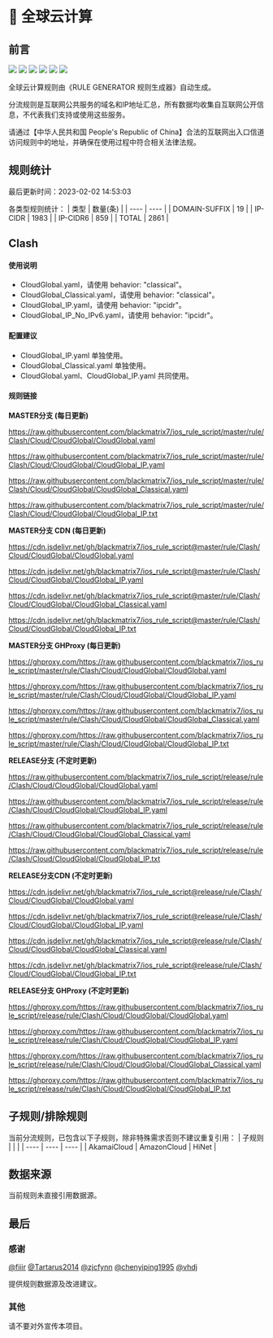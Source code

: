 # 🧸 全球云计算

## 前言

![](https://shields.io/badge/-移除重复规则-ff69b4) ![](https://shields.io/badge/-DOMAIN与DOMAIN--SUFFIX合并-green) ![](https://shields.io/badge/-DOMAIN--SUFFIX间合并-critical) ![](https://shields.io/badge/-DOMAIN与DOMAIN--KEYWORD合并-9cf) ![](https://shields.io/badge/-DOMAIN--SUFFIX与DOMAIN--KEYWORD合并-blue) ![](https://shields.io/badge/-IP--CIDR(6)合并-blueviolet) 

全球云计算规则由《RULE GENERATOR 规则生成器》自动生成。

分流规则是互联网公共服务的域名和IP地址汇总，所有数据均收集自互联网公开信息，不代表我们支持或使用这些服务。

请通过【中华人民共和国 People's Republic of China】合法的互联网出入口信道访问规则中的地址，并确保在使用过程中符合相关法律法规。

## 规则统计

最后更新时间：2023-02-02 14:53:03

各类型规则统计：
| 类型 | 数量(条)  | 
| ---- | ----  |
| DOMAIN-SUFFIX | 19  | 
| IP-CIDR | 1983  | 
| IP-CIDR6 | 859  | 
| TOTAL | 2861  | 


## Clash 

#### 使用说明
- CloudGlobal.yaml，请使用 behavior: "classical"。
- CloudGlobal_Classical.yaml，请使用 behavior: "classical"。
- CloudGlobal_IP.yaml，请使用 behavior: "ipcidr"。
- CloudGlobal_IP_No_IPv6.yaml，请使用 behavior: "ipcidr"。

#### 配置建议
- CloudGlobal_IP.yaml 单独使用。
- CloudGlobal_Classical.yaml 单独使用。
- CloudGlobal.yaml、CloudGlobal_IP.yaml 共同使用。

#### 规则链接
**MASTER分支 (每日更新)**

https://raw.githubusercontent.com/blackmatrix7/ios_rule_script/master/rule/Clash/Cloud/CloudGlobal/CloudGlobal.yaml

https://raw.githubusercontent.com/blackmatrix7/ios_rule_script/master/rule/Clash/Cloud/CloudGlobal/CloudGlobal_IP.yaml

https://raw.githubusercontent.com/blackmatrix7/ios_rule_script/master/rule/Clash/Cloud/CloudGlobal/CloudGlobal_Classical.yaml

https://raw.githubusercontent.com/blackmatrix7/ios_rule_script/master/rule/Clash/Cloud/CloudGlobal/CloudGlobal_IP.txt

**MASTER分支 CDN (每日更新)**

https://cdn.jsdelivr.net/gh/blackmatrix7/ios_rule_script@master/rule/Clash/Cloud/CloudGlobal/CloudGlobal.yaml

https://cdn.jsdelivr.net/gh/blackmatrix7/ios_rule_script@master/rule/Clash/Cloud/CloudGlobal/CloudGlobal_IP.yaml

https://cdn.jsdelivr.net/gh/blackmatrix7/ios_rule_script@master/rule/Clash/Cloud/CloudGlobal/CloudGlobal_Classical.yaml

https://cdn.jsdelivr.net/gh/blackmatrix7/ios_rule_script@master/rule/Clash/Cloud/CloudGlobal/CloudGlobal_IP.txt

**MASTER分支 GHProxy (每日更新)**

https://ghproxy.com/https://raw.githubusercontent.com/blackmatrix7/ios_rule_script/master/rule/Clash/Cloud/CloudGlobal/CloudGlobal.yaml

https://ghproxy.com/https://raw.githubusercontent.com/blackmatrix7/ios_rule_script/master/rule/Clash/Cloud/CloudGlobal/CloudGlobal_IP.yaml

https://ghproxy.com/https://raw.githubusercontent.com/blackmatrix7/ios_rule_script/master/rule/Clash/Cloud/CloudGlobal/CloudGlobal_Classical.yaml

https://ghproxy.com/https://raw.githubusercontent.com/blackmatrix7/ios_rule_script/master/rule/Clash/Cloud/CloudGlobal/CloudGlobal_IP.txt

**RELEASE分支 (不定时更新)**

https://raw.githubusercontent.com/blackmatrix7/ios_rule_script/release/rule/Clash/Cloud/CloudGlobal/CloudGlobal.yaml

https://raw.githubusercontent.com/blackmatrix7/ios_rule_script/release/rule/Clash/Cloud/CloudGlobal/CloudGlobal_IP.yaml

https://raw.githubusercontent.com/blackmatrix7/ios_rule_script/release/rule/Clash/Cloud/CloudGlobal/CloudGlobal_Classical.yaml

https://raw.githubusercontent.com/blackmatrix7/ios_rule_script/release/rule/Clash/Cloud/CloudGlobal/CloudGlobal_IP.txt

**RELEASE分支CDN (不定时更新)**

https://cdn.jsdelivr.net/gh/blackmatrix7/ios_rule_script@release/rule/Clash/Cloud/CloudGlobal/CloudGlobal.yaml

https://cdn.jsdelivr.net/gh/blackmatrix7/ios_rule_script@release/rule/Clash/Cloud/CloudGlobal/CloudGlobal_IP.yaml

https://cdn.jsdelivr.net/gh/blackmatrix7/ios_rule_script@release/rule/Clash/Cloud/CloudGlobal/CloudGlobal_Classical.yaml

https://cdn.jsdelivr.net/gh/blackmatrix7/ios_rule_script@release/rule/Clash/Cloud/CloudGlobal/CloudGlobal_IP.txt

**RELEASE分支 GHProxy (不定时更新)**

https://ghproxy.com/https://raw.githubusercontent.com/blackmatrix7/ios_rule_script/release/rule/Clash/Cloud/CloudGlobal/CloudGlobal.yaml

https://ghproxy.com/https://raw.githubusercontent.com/blackmatrix7/ios_rule_script/release/rule/Clash/Cloud/CloudGlobal/CloudGlobal_IP.yaml

https://ghproxy.com/https://raw.githubusercontent.com/blackmatrix7/ios_rule_script/release/rule/Clash/Cloud/CloudGlobal/CloudGlobal_Classical.yaml

https://ghproxy.com/https://raw.githubusercontent.com/blackmatrix7/ios_rule_script/release/rule/Clash/Cloud/CloudGlobal/CloudGlobal_IP.txt

## 子规则/排除规则

当前分流规则，已包含以下子规则，除非特殊需求否则不建议重复引用：
| 子规则  |  |  | 
| ---- | ---- | ----  |
| AkamaiCloud | AmazonCloud | HiNet  | 


## 数据来源

当前规则未直接引用数据源。

## 最后

### 感谢

[@fiiir](https://github.com/fiiir) [@Tartarus2014](https://github.com/Tartarus2014) [@zjcfynn](https://github.com/zjcfynn) [@chenyiping1995](https://github.com/chenyiping1995) [@vhdj](https://github.com/vhdj)

提供规则数据源及改进建议。

### 其他

请不要对外宣传本项目。